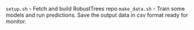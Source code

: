 `setup.sh` - Fetch and build RobustTrees repo
`make_data.sh` - Train some models and run predictions. Save the output data in csv format ready for monitor.

